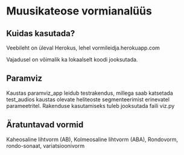 # Muusikateose vormianalüüs

## Kuidas kasutada?

Veebileht on üleval Herokus, lehel vormileidja.herokuapp.com

Vajadusel on võimalik ka lokaalselt koodi jooksutada.

## Paramviz

Kaustas paramviz_app leidub testrakendus, millega saab katsetada test_audios kaustas olevate heliteoste segmenteerimist erinevatel parameetritel. Rakenduse kasutamiseks tuleb jooksutada faili viz.py



## Äratuntavad vormid
Kaheosaline lihtvorm (AB),
Kolmeosaline lihtvorm (ABA),
Rondovorm, rondo-sonaat, variatsioonivorm